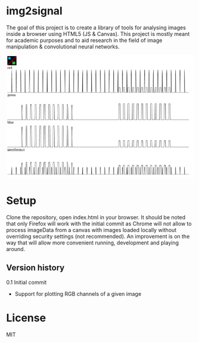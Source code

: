 # img2signal
The goal of this project is to create a library of tools for analysing images inside a browser using HTML5 (JS & Canvas). This project is mostly meant for academic purposes and to aid research in the field of image manipulation & convolutional neural networks.

![Image decomposition into signals](./img/demo.jpg?raw=true "Image decomposition into signals")

# Setup
Clone the repository, open index.html in your browser. It should be noted that only Firefox will work with the initial commit as Chrome will not allow to process imageData from a canvas with images loaded locally without overriding security settings (not recommended). An improvement is on the way that will allow more convenient running, development and playing around.

## Version history
0.1 Initial commit
 - Support for plotting RGB channels of a given image

# License
MIT

